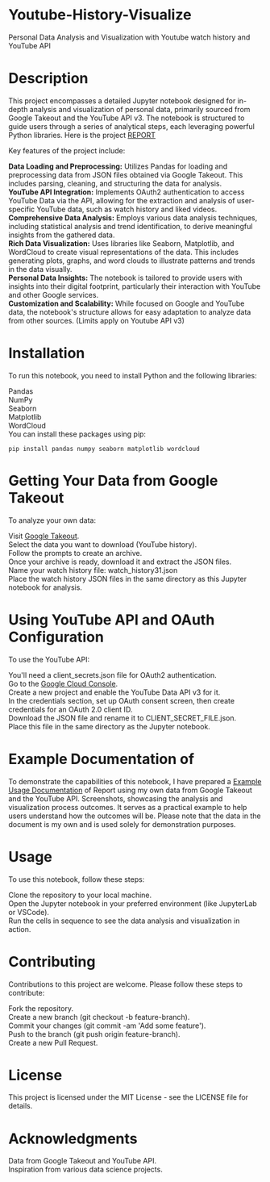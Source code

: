 # Youtube-History-Visualize
Personal Data Analysis and Visualization with Youtube watch history and YouTube API

# Description
This project encompasses a detailed Jupyter notebook designed for in-depth analysis and visualization of personal data, primarily sourced from Google Takeout and the YouTube API v3. The notebook is structured to guide users through a series of analytical steps, each leveraging powerful Python libraries. Here is the project [REPORT](https://docs.google.com/document/d/1Wei8YfmKGutkdIL8uAl9iFQ-hewR6AzqTmxMVKyaFa4/edit?usp=sharing)

Key features of the project include:

**Data Loading and Preprocessing:** Utilizes Pandas for loading and preprocessing data from JSON files obtained via Google Takeout. This includes parsing, cleaning, and structuring the data for analysis. <br>
**YouTube API Integration:** Implements OAuth2 authentication to access YouTube Data via the API, allowing for the extraction and analysis of user-specific YouTube data, such as watch history and liked videos. <br>
**Comprehensive Data Analysis:** Employs various data analysis techniques, including statistical analysis and trend identification, to derive meaningful insights from the gathered data. <br>
**Rich Data Visualization:** Uses libraries like Seaborn, Matplotlib, and WordCloud to create visual representations of the data. This includes generating plots, graphs, and word clouds to illustrate patterns and trends in the data visually. <br>
**Personal Data Insights:** The notebook is tailored to provide users with insights into their digital footprint, particularly their interaction with YouTube and other Google services. <br>
**Customization and Scalability:** While focused on Google and YouTube data, the notebook's structure allows for easy adaptation to analyze data from other sources. (Limits apply on Youtube API v3)

# Installation
To run this notebook, you need to install Python and the following libraries:

Pandas <br>
NumPy<br>
Seaborn<br>
Matplotlib<br>
WordCloud<br>
You can install these packages using pip:<br>

    pip install pandas numpy seaborn matplotlib wordcloud

# Getting Your Data from Google Takeout
To analyze your own data:

Visit [Google Takeout]( https://takeout.google.com/settings/takeout).<br>
Select the data you want to download (YouTube history).<br>
Follow the prompts to create an archive.<br>
Once your archive is ready, download it and extract the JSON files.<br>
Name your watch history file: watch_history31.json <br>
Place the watch history JSON files in the same directory as this Jupyter notebook for analysis.<br>

# Using YouTube API and OAuth Configuration
To use the YouTube API:

You'll need a client_secrets.json file for OAuth2 authentication.<br>
Go to the [Google Cloud Console](https://console.cloud.google.com/).<br>
Create a new project and enable the YouTube Data API v3 for it.<br>
In the credentials section, set up OAuth consent screen, then create credentials for an OAuth 2.0 client ID.<br>
Download the JSON file and rename it to CLIENT_SECRET_FILE.json.<br>
Place this file in the same directory as the Jupyter notebook.<br>

# Example Documentation of 
To demonstrate the capabilities of this notebook, I have prepared a [Example Usage Documentation](https://docs.google.com/document/d/1Wei8YfmKGutkdIL8uAl9iFQ-hewR6AzqTmxMVKyaFa4/edit?usp=sharing) of Report using my own data from Google Takeout and the YouTube API. Screenshots, showcasing the analysis and visualization process outcomes. It serves as a practical example to help users understand how the outcomes will be. Please note that the data in the document is my own and is used solely for demonstration purposes.

# Usage
To use this notebook, follow these steps:

Clone the repository to your local machine.<br>
Open the Jupyter notebook in your preferred environment (like JupyterLab or VSCode).<br>
Run the cells in sequence to see the data analysis and visualization in action.<br>

# Contributing
Contributions to this project are welcome. Please follow these steps to contribute:

Fork the repository.<br>
Create a new branch (git checkout -b feature-branch).<br>
Commit your changes (git commit -am 'Add some feature').<br>
Push to the branch (git push origin feature-branch).<br>
Create a new Pull Request.<br>

# License
This project is licensed under the MIT License - see the LICENSE file for details.

# Acknowledgments
Data from Google Takeout and YouTube API.<br>
Inspiration from various data science projects.
